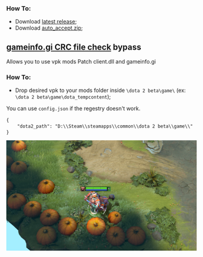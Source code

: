 ### How To:
* Download [latest release](https://github.com/genchsusu/Dota2Patcher/releases/latest);
* Download [auto_accept.zip](https://github.com/genchsusu/Dota2Patcher/blob/master/auto_accept.zip);

## [gameinfo.gi CRC file check](https://www.reddit.com/r/DotA2/comments/s46mj8/dota_2_update_for_11422_11522_utc) bypass
Allows you to use vpk mods
Patch client.dll and gameinfo.gi

### How To:
* Drop desired vpk to your mods folder inside `\dota 2 beta\game\` (ex: `\dota 2 beta\game\dota_tempcontent`);

You can use `config.json` if the regestry doesn't work.

```
{
    "dota2_path": "D:\\Steam\\steamapps\\common\\dota 2 beta\\game\\"
}
```

![image](./sample.png)

